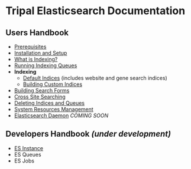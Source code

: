 Tripal Elasticsearch Documentation
==================================

## Users Handbook
- [Prerequisites](prerequisites.md)
- [Installation and Setup](installation.md)
- [What is Indexing?](indexing.md)
- [Running Indexing Queues](queues.md)
- **Indexing**
	- [Default Indices](default-indices.md) (includes website and gene search indices)
	- [Building Custom Indices](custom-indices.md)
- [Building Search Forms](forms.md)
- [Cross Site Searching](cross-site-search.md)
- [Deleting Indices and Queues](manage_queues.md)
- [System Resources Management](system-resources.md)
- [Elasticsearch Daemon](daemon.md) *COMING SOON*

## Developers Handbook *(under development)*
- [ES Instance](https://github.com/tripal/tripal_elasticsearch/wiki/Developer-Guide:-ESInstance-Interface)
- ES Queues
- ES Jobs

